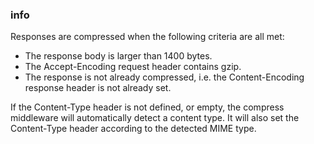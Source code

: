 ### info
Responses are compressed when the following criteria are all met:

- The response body is larger than 1400 bytes.
- The Accept-Encoding request header contains gzip.
- The response is not already compressed, i.e. the Content-Encoding response header is not already set.

If the Content-Type header is not defined, or empty, the compress middleware will automatically detect a content type. It will also set the Content-Type header according to the detected MIME type.
